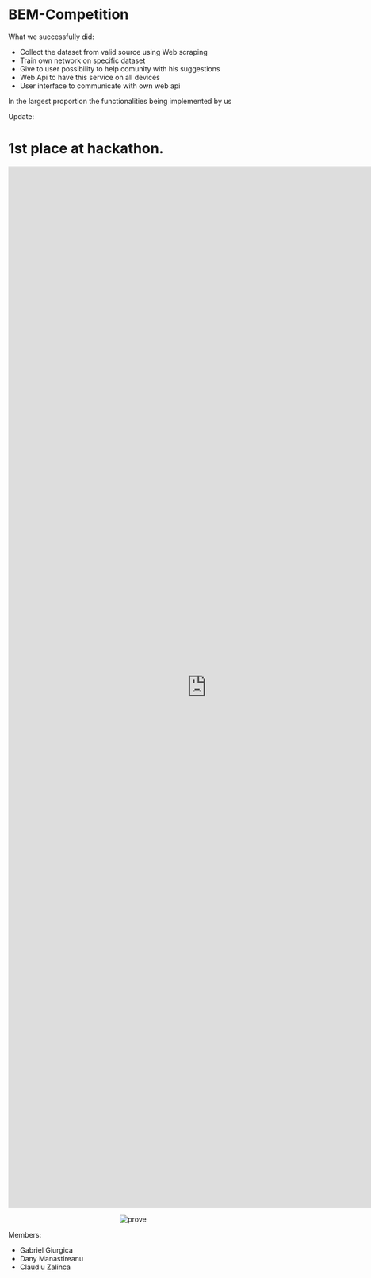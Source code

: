 # BEM-Competition

What we successfully did:
- Collect the dataset from valid source using Web scraping
- Train own network on specific dataset
- Give to user possibility to help comunity with his suggestions
- Web Api to have this service on all devices
- User interface to communicate with own web api

In the largest proportion the functionalities being implemented by us

Update:
# 1st place at hackathon.
<embed src="https://github.com/dannymanastireanu/BEM-Competition/blob/main/locul1_ey_Manastireanu%20Andrei-Dany.pdf" type="application/pdf" alt="1st" width="800px" height="2100px" />
<p align="center">
<img src="https://media.discordapp.net/attachments/770775828925120593/774984509954588672/unknown.png" alt="prove" class="center">
</p>

Members:
- Gabriel Giurgica
- Dany Manastireanu
- Claudiu Zalinca
